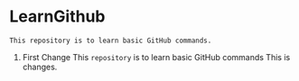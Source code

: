 # LearnGithub
```
This repository is to learn basic GitHub commands.
```

1. First Change
This `repository` is to learn basic GitHub commands
This is changes.
